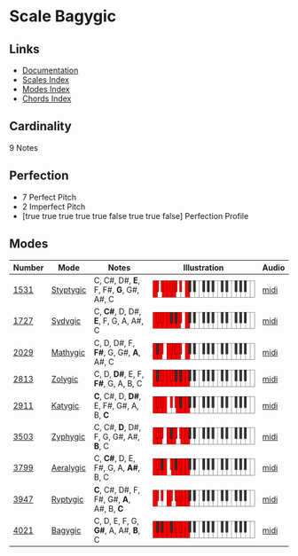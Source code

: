 # Scale Bagygic

## Links

- [Documentation](index.md)
- [Scales Index](Scales.md)
- [Modes Index](Modes.md)
- [Chords Index](Chords.md)

## Cardinality

9 Notes

## Perfection

- 7 Perfect Pitch
- 2 Imperfect Pitch
- [true true true true true false true true false] Perfection Profile

## Modes

| Number | Mode | Notes | Illustration | Audio |
|--------|------|-------|--------------|-------|
| [1531](https://ianring.com/musictheory/scales/1531) | [Styptygic](ModeStyptygic.md) | C, C#, D#, **E**, F, F#, **G**, G#, A#, C | ![CNaturalStyptygic](ModeCNaturalStyptygic.png) | [midi](https://github.com/edipermadi/music/blob/main/docs/ModeCNaturalStyptygic.mid?raw=true) | 
| [1727](https://ianring.com/musictheory/scales/1727) | [Sydygic](ModeSydygic.md) | C, **C#**, D, D#, **E**, F, G, A, A#, C | ![CNaturalSydygic](ModeCNaturalSydygic.png) | [midi](https://github.com/edipermadi/music/blob/main/docs/ModeCNaturalSydygic.mid?raw=true) | 
| [2029](https://ianring.com/musictheory/scales/2029) | [Mathygic](ModeMathygic.md) | C, D, D#, F, **F#**, G, G#, **A**, A#, C | ![CNaturalMathygic](ModeCNaturalMathygic.png) | [midi](https://github.com/edipermadi/music/blob/main/docs/ModeCNaturalMathygic.mid?raw=true) | 
| [2813](https://ianring.com/musictheory/scales/2813) | [Zolygic](ModeZolygic.md) | C, D, **D#**, E, F, **F#**, G, A, B, C | ![CNaturalZolygic](ModeCNaturalZolygic.png) | [midi](https://github.com/edipermadi/music/blob/main/docs/ModeCNaturalZolygic.mid?raw=true) | 
| [2911](https://ianring.com/musictheory/scales/2911) | [Katygic](ModeKatygic.md) | **C**, C#, D, **D#**, E, F#, G#, A, B, **C** | ![CNaturalKatygic](ModeCNaturalKatygic.png) | [midi](https://github.com/edipermadi/music/blob/main/docs/ModeCNaturalKatygic.mid?raw=true) | 
| [3503](https://ianring.com/musictheory/scales/3503) | [Zyphygic](ModeZyphygic.md) | C, C#, **D**, D#, F, G, G#, A#, **B**, C | ![CNaturalZyphygic](ModeCNaturalZyphygic.png) | [midi](https://github.com/edipermadi/music/blob/main/docs/ModeCNaturalZyphygic.mid?raw=true) | 
| [3799](https://ianring.com/musictheory/scales/3799) | [Aeralygic](ModeAeralygic.md) | C, **C#**, D, E, F#, G, A, **A#**, B, C | ![CNaturalAeralygic](ModeCNaturalAeralygic.png) | [midi](https://github.com/edipermadi/music/blob/main/docs/ModeCNaturalAeralygic.mid?raw=true) | 
| [3947](https://ianring.com/musictheory/scales/3947) | [Ryptygic](ModeRyptygic.md) | **C**, C#, D#, F, F#, G#, **A**, A#, B, **C** | ![CNaturalRyptygic](ModeCNaturalRyptygic.png) | [midi](https://github.com/edipermadi/music/blob/main/docs/ModeCNaturalRyptygic.mid?raw=true) | 
| [4021](https://ianring.com/musictheory/scales/4021) | [Bagygic](ModeBagygic.md) | C, D, E, F, G, **G#**, A, A#, **B**, C | ![CNaturalBagygic](ModeCNaturalBagygic.png) | [midi](https://github.com/edipermadi/music/blob/main/docs/ModeCNaturalBagygic.mid?raw=true) | 

